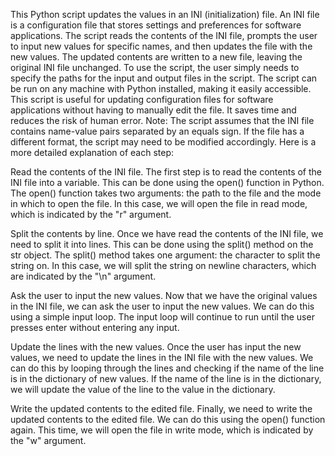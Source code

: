 This Python script updates the values in an INI (initialization) file. An INI file is a configuration file that stores settings and preferences for software applications. The script reads the contents of the INI file, prompts the user to input new values for specific names, and then updates the file with the new values. The updated contents are written to a new file, leaving the original INI file unchanged.
To use the script, the user simply needs to specify the paths for the input and output files in the script. The script can be run on any machine with Python installed, making it easily accessible. This script is useful for updating configuration files for software applications without having to manually edit the file. It saves time and reduces the risk of human error.
Note: The script assumes that the INI file contains name-value pairs separated by an equals sign. If the file has a different format, the script may need to be modified accordingly.
Here is a more detailed explanation of each step:

Read the contents of the INI file. The first step is to read the contents of the INI file into a variable. This can be done using the open() function in Python. The open() function takes two arguments: the path to the file and the mode in which to open the file. In this case, we will open the file in read mode, which is indicated by the "r" argument.

Split the contents by line. Once we have read the contents of the INI file, we need to split it into lines. This can be done using the split() method on the str object. The split() method takes one argument: the character to split the string on. In this case, we will split the string on newline characters, which are indicated by the "\n" argument.

Ask the user to input the new values. Now that we have the original values in the INI file, we can ask the user to input the new values. We can do this using a simple input loop. The input loop will continue to run until the user presses enter without entering any input.

Update the lines with the new values. Once the user has input the new values, we need to update the lines in the INI file with the new values. We can do this by looping through the lines and checking if the name of the line is in the dictionary of new values. If the name of the line is in the dictionary, we will update the value of the line to the value in the dictionary.

Write the updated contents to the edited file. Finally, we need to write the updated contents to the edited file. We can do this using the open() function again. This time, we will open the file in write mode, which is indicated by the "w" argument.
